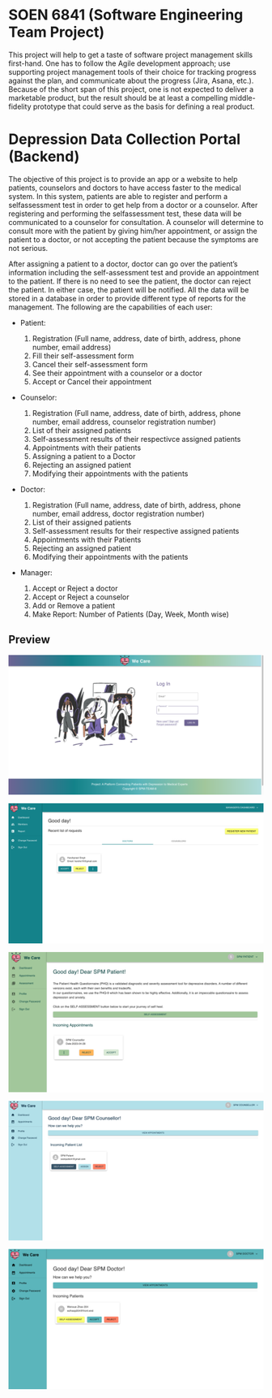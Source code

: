 # SOEN 6841 (Software Engineering Team Project)

This project will help to get a taste of software project management skills first-hand. One has to follow the Agile development approach; use supporting project management tools of their choice for tracking progress against the plan, and communicate about the progress (Jira, Asana, etc.). Because of the short span of this project, one is not expected to deliver a marketable product, but the result should be at least a compelling middle-fidelity prototype that could serve as the basis for defining a real product.

# Depression Data Collection Portal (Backend)

The objective of this project is to provide an app or a website to help patients, counselors and doctors to have access faster to the medical system. In this system, patients are able to register and perform a selfassessment test in order to get help from a doctor or a counselor. After registering and performing the selfassessment test, these data will be communicated to a counselor for consultation. A counselor will determine to consult more with the patient by giving him/her appointment, or assign the patient to a doctor, or not accepting the patient because the symptoms are not serious. 

After assigning a patient to a doctor, doctor can go over the patient’s information including the self-assessment test and provide an appointment to the patient. If there is no need to see the patient, the doctor can reject the patient. In either case, the patient
will be notified. All the data will be stored in a database in order to provide different type of reports for the management.
The following are the capabilities of each user:

- Patient:
    1. Registration (Full name, address, date of birth, address, phone number, email address)
    2. Fill their self-assessment form
    3. Cancel their self-assessment form
    4. See their appointment with a counselor or a doctor
    5. Accept or Cancel their appointment

- Counselor:
    1. Registration (Full name, address, date of birth, address, phone number, email address, counselor registration number)
    2. List of their assigned patients
    3. Self-assessment results of their respectivce assigned patients
    4. Appointments with their patients
    5. Assigning a patient to a Doctor
    6. Rejecting an assigned patient
    7. Modifying their appointments with the patients

- Doctor:
    1. Registration (Full name, address, date of birth, address, phone number, email address, doctor registration number)
    2. List of their assigned patients
    3. Self-assessment results for their respective assigned patients
    4. Appointments with their Patients
    5. Rejecting an assigned patient
    6. Modifying their appointments with the patients

- Manager:
    1. Accept or Reject a doctor 
    2. Accept or Reject a counselor
    3. Add or Remove a patient
    4. Make Report: Number of Patients (Day, Week, Month wise)

## Preview

![Home](ss/home-page.png)

![Manager-Home](ss/manager-home.png)

![Patient-Home](ss/patient-home.png)

![Counsellor-Home](ss/counsellor-home.png)

![doctor-Home](ss/doctor-home.png)
